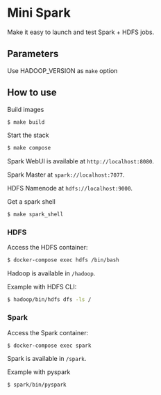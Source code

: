 # Mini Spark

Make it easy to launch and test Spark + HDFS jobs.

## Parameters

Use HADOOP_VERSION as `make` option


## How to use

Build images

```bash
$ make build
```

Start the stack

```bash
$ make compose
```

Spark WebUI is available at `http://localhost:8080`.

Spark Master at `spark://localhost:7077`.

HDFS Namenode at `hdfs://localhost:9000`.

Get a spark shell

```bash
$ make spark_shell
```

### HDFS

Access the HDFS container:

```bash
$ docker-compose exec hdfs /bin/bash
```

Hadoop is available in `/hadoop`.

Example with HDFS CLI:

```bash
$ hadoop/bin/hdfs dfs -ls /
```

### Spark

Access the Spark container:

```bash
$ docker-compose exec spark
```

Spark is available in `/spark`.

Example with pyspark

```bash
$ spark/bin/pyspark
```
